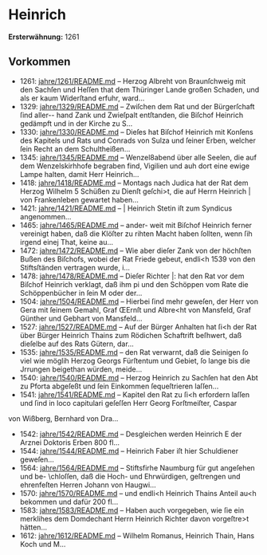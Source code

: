 # Heinrich

**Ersterwähnung:** 1261

## Vorkommen
- 1261: [jahre/1261/README.md](../jahre/1261/README.md) – Herzog Albreht von Braunſchweig mit den Sachſen
und Heſſen that dem Thüringer Lande großen Schaden,
und als er kaum Widerſtand erfuhr, ward...
- 1329: [jahre/1329/README.md](../jahre/1329/README.md) – Zwiſchen dem Rat und der Bürgerſchaft ſind aller--
hand Zank und Zwieſpalt entſtanden, die Biſchof Heinrich
gedämpft und in der Kirche zu S...
- 1330: [jahre/1330/README.md](../jahre/1330/README.md) – Dieſes hat Biſchof Heinrich mit Konſens des Kapitels und
Rats und Conrads von Sulza und ſeiner Erben, welcher
ſein Recht an dem Schultheißen...
- 1345: [jahre/1345/README.md](../jahre/1345/README.md) – Wenzel8abend
über alle Seelen, die auf dem Wenzelskirhhofe begraben
find, Vigilien und auh dort eine ewige Lampe halten,
damit Herr Heinrich...
- 1418: [jahre/1418/README.md](../jahre/1418/README.md) – Montags nach Judica hat der Rat dem Herzog Wilhelm
5 Schüßen zu Dienſt geſchi>t, die auf Herrn Heinrich
| von Frankenleben gewartet haben...
- 1421: [jahre/1421/README.md](../jahre/1421/README.md) – | Heinrich Stetin iſt zum Syndicus angenommen...
- 1465: [jahre/1465/README.md](../jahre/1465/README.md) – ander-
weit mit Biſchof Heinrich ferner vereinigt haben, daß die
Klöſter zu rihten Macht haben ſollten, wenn ſih irgend
einej That, keine au...
- 1472: [jahre/1472/README.md](../jahre/1472/README.md) – Wie aber
dieſer Zank von der höchſten Bußen des Biſchofs, wobei der
Rat Friede gebeut, endli<h 1539 von den Stiftsſtänden
vertragen wurde, i...
- 1478: [jahre/1478/README.md](../jahre/1478/README.md) – Dieſer Richter
|: hat den Rat vor dem Biſchof Heinrich verklagt, daß ihm
pi und den Schöppen vom Rate die Schöppenbücher in ſein
M oder der...
- 1504: [jahre/1504/README.md](../jahre/1504/README.md) – Hierbei ſind mehr
geweſen, der Herr von Gera mit ſeinem Gemahl, Graf
ŒErnſt und Albre<ht von Mansfeld, Graf Günther und
Gebhart von Mansfeld...
- 1527: [jahre/1527/README.md](../jahre/1527/README.md) – Auf der Bürger Anhalten hat ſi<h der Rat über
Bürger Heinrich Thains zum Rödichen Schaftrift beſhwert,
daß dieſelbe auf des Rats Gütern, dar...
- 1535: [jahre/1535/README.md](../jahre/1535/README.md) – den Rat verwarnt, daß die Seinigen ſo
viel wie möglih Herzog Georgs Fürſtentum und Gebiet,
ſo lange bis die Jrrungen beigethan würden, meide...
- 1540: [jahre/1540/README.md](../jahre/1540/README.md) – Herzog Heinrich zu Sachſen hat den Abt zu Pforta
abgeſeßt und ſein Einkommen ſequeſtrieren laſſen...
- 1541: [jahre/1541/README.md](../jahre/1541/README.md) – Kapitel den Rat zu ſi<h erfordern laſſen und ſind in
loco capitulari geſeſſen Herr Georg Forſtmeiſter, Caspar

von Wißberg, Bernhard von Dra...
- 1542: [jahre/1542/README.md](../jahre/1542/README.md) – Desgleichen werden Heinrich
E der Arznei Doktoris Erben 800 fl...
- 1544: [jahre/1544/README.md](../jahre/1544/README.md) – Heinrich Faber iſt hier Schuldiener geweſen...
- 1564: [jahre/1564/README.md](../jahre/1564/README.md) – Stiftsfirhe Naumburg für gut angeſehen und be-
\chloſſen, daß die Hoch- und Ehrwürdigen, geſtrengen und
ehrenfeſten Herren Johann von Haugwi...
- 1570: [jahre/1570/README.md](../jahre/1570/README.md) – und endli<h Heinrich
Thains Anteil au<h bekommen und dafür 200 fl...
- 1583: [jahre/1583/README.md](../jahre/1583/README.md) – Haben
auch vorgegeben, wie ſie ein merklihes dem Domdechant
Herrn Heinrich Richter davon vorgeſtre>t hätten...
- 1612: [jahre/1612/README.md](../jahre/1612/README.md) – Wilhelm Romanus, Heinrich
Thain, Hans Koch und M...
